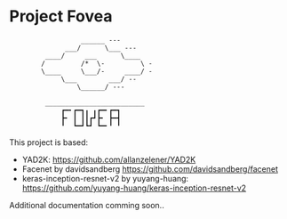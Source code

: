 # Project Fovea

                      ______ ---                    
                  ___/      \___ ---                
             ____/     ___      \____               
            /         /*  \-         \ -            
            \____     \___/-     ____/ -            
                 \___        ___/ --                
                     \______/ ---                   
                                                    
             _________________________               
                 ┏━╸┏━┓╻ ╻┏━╸┏━┓                    
                 ┣╸ ┃ ┃┃┏┛┣╸ ┣━┫                    
                 ╹  ┗━┛┗┛ ┗━╸╹ ╹                    

This project is based:
  - YAD2K: https://github.com/allanzelener/YAD2K
  - Facenet by davidsandberg https://github.com/davidsandberg/facenet
  - keras-inception-resnet-v2 by yuyang-huang: https://github.com/yuyang-huang/keras-inception-resnet-v2
 
Additional documentation comming soon..
